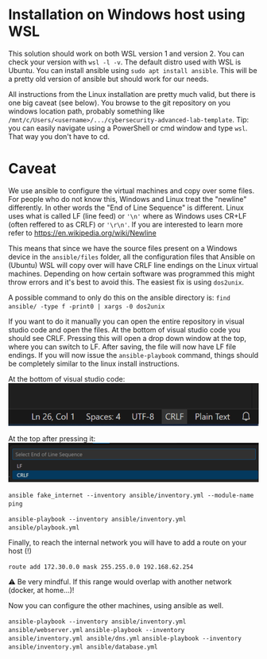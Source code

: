 # Installation on Windows host using WSL

This solution should work on both WSL version 1 and version 2. You can check your version with `wsl -l -v`. The default distro used with WSL is Ubuntu. You can install ansible using `sudo apt install ansible`. This will be a pretty old version of ansible but should work for our needs.

All instructions from the Linux installation are pretty much valid, but there is one big caveat (see below). You browse to the git repository on you windows location path, probably something like `/mnt/c/Users/<username>/.../cybersecurity-advanced-lab-template`. Tip: you can easily navigate using a PowerShell or cmd window and type `wsl`. That way you don't have to cd. 

# Caveat

We use ansible to configure the virtual machines and copy over some files. For people who do not know this, Windows and Linux treat the "newline" differently. In other words the "End of Line Sequence" is different. Linux uses what is called LF (line feed) or `'\n'` where as Windows uses CR+LF (often reffered to as CRLF) or `'\r\n'`. If you are interested to learn more refer to <https://en.wikipedia.org/wiki/Newline>

This means that since we have the source files present on a Windows device in the `ansible/files` folder, all the configuration files that Ansible on (Ubuntu) WSL will copy over will have CRLF line endings on the Linux virtual machines. Depending on how certain software was programmed this might throw errors and it's best to avoid this. The easiest fix is using `dos2unix`.

A possible command to only do this on the ansible directory is: `find ansible/ -type f -print0 | xargs -0 dos2unix`

If you want to do it manually you can open the entire repository in visual studio code and open the files. At the bottom of visual studio code you should see CRLF. Pressing this will open a drop down window at the top, where you can switch to LF. After saving, the file will now have LF file endings. If you will now issue the `ansible-playbook` command, things should be completely similar to the linux install instructions.

At the bottom of visual studio code:
![crlf-lf](./img/crlf-lf.png) 


At the top after pressing it:
![crlf-lf dropdown](./img/crlf-lf-dropdown.png) 


`ansible fake_internet --inventory ansible/inventory.yml --module-name ping`

`ansible-playbook --inventory ansible/inventory.yml ansible/playbook.yml`


Finally, to reach the internal network you will have to add a route on your host (!) 

`route add 172.30.0.0 mask 255.255.0.0 192.168.62.254`

:warning: Be very mindful. If this range would overlap with another network (docker, at home...)!

Now you can configure the other machines, using ansible as well.

`ansible-playbook --inventory ansible/inventory.yml ansible/webserver.yml`
`ansible-playbook --inventory ansible/inventory.yml ansible/dns.yml`
`ansible-playbook --inventory ansible/inventory.yml ansible/database.yml`
